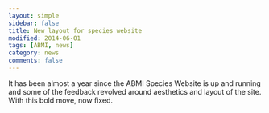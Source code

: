 ```yaml
---
layout: simple
sidebar: false
title: New layout for species website
modified: 2014-06-01
tags: [ABMI, news]
category: news
comments: false
---
```


It has been almost a year since the ABMI Species Website is up and running 
and some of the feedback revolved around aesthetics and layout
of the site. With this bold move, now fixed.
